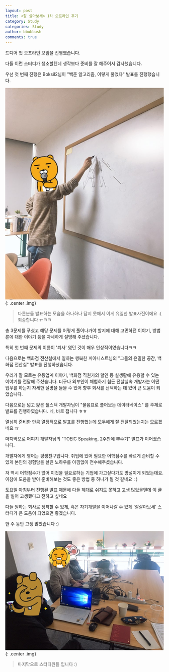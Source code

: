 ```yaml
---
layout: post
title: <잘 살아보세> 1차 오프라인 후기
category: Study
categories: Study
author: bbubbush
comments: true
---
```


드디어 첫 오프라인 모임을 진행했습니다.

다들 이런 스터디가 생소할텐데 생각보다 준비를 잘 해주어서 감사했습니다.

우선 첫 번째 진행은 Boksil2님이 "백준 알고리즘, 이렇게 풀었다" 발표를 진행했습니다.

![Boksil2님의 강의](/assets/img/study/2019-03-10_Study1.png){: .center .img}
>다른분들 발표하는 모습을 하나하나 담지 못해서 이게 유일한 발표사진이에요 :(  죄송합니다 ㅠㅋㅋ

총 3문제를 푸셨고 해당 문제를 어떻게 풀어나가야 할지에 대해 고민하던 이야기, 방법론에 대한 이야기 등을 자세하게 설명해 주셨습니다.

특히 첫 번째 문제의 이름이 '퇴사' 였던 것이 매우 인상적이였습니다ㅋㅋ

다음으로는 백화점 전산실에서 일하는 행복한 피아니스트님의 "그들의 은밀한 공간, 백화점 전산실" 발표를 진행하셨습니다.

우리가 잘 모르는 유통업계 이야기, 백화점 직원가의 할인 등 실생활에 유용할 수 있는 이야기를 전달해 주셨습니다.
더구나 외부인이 체험하기 힘든 전살실속 개발자는 어떤 업무를 하는지 자세한 설명을 들을 수 있어 향후 회사를 선택하는 데 있어 큰 도움이 되었습니다.

다음으로는 넓고 얉은 풀스택 개발자님이 "물음표로 풀어보는 데이터베이스" 를 주제로 발표를 진행하였습니다.  네, 바로 접니다 ㅎㅎ

열심히 준비한 만큼 열정적으로 발표를 진행했는데 모두에게 잘 전달되었는지는 모르겠네요 ㅠ

마지막으로 어피치 개발자님의 "TOEIC Speaking, 2주만에 뿌수기" 발표가 이어졌습니다.

개발자에게 영어는 평생친구입니다. 취업에 있어 필요한 어학점수를 빠르게 준비할 수 있게 본인의 경험담을 살린 노하우를 아낌없이 전수해주셨습니다.

저 역시 어학점수가 없어 이것을 필요로하는 기업에 가고싶다가도 망설이게 되었는데요. 이참에 도움을 받아 준비해보는 것도 좋은 방법 중 하나가 될 것 같네요 : )


토요일 아침부터 진행된 발표 때문에 다들 제대로 쉬지도 못하고 고생 많았을텐데 이 글을 빌어 고생했다고 전하고 싶네요

다들 원하는 회사로 정착할 수 있게, 혹은 자기개발을 이어나갈 수 있게 '잘살아보세' 스터디가 큰 도움이 되었으면 좋겠습니다.

한 주 동안 고생 많았습니다 :)

![저희 모습입니다](/assets/img/study/2019-03-10_Study2.png){: .center .img}
> 마지막으로 스터디원들 입니다 :)
